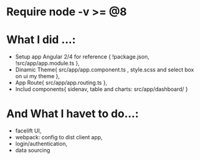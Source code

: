 
# Require node -v >= @8


# What I did ...:

- Setup app Angular 2/4 for reference {
!package.json,
!src/app/app.module.ts
},
- Dinamic Theme{
src/app/app.component.ts ,
style.scss
and select box on ui my theme
},
- App Route{
src/app/app.routing.ts
},
- Includ components{
sidenav, table and charts: src/app/dashboard/
}

# And What I havet to do...:

- facelift UI,
- webpack: config to dist client app,
- login/authentication,
- data sourcing
